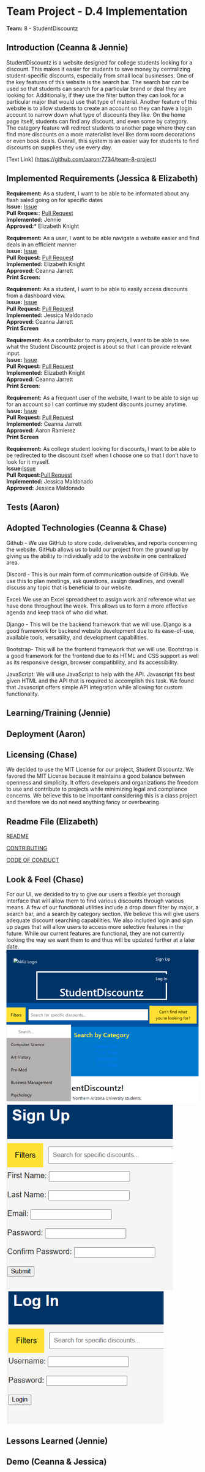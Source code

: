 # Team Project - D.4 Implementation

**Team:** 8 - StudentDiscountz

## Introduction (Ceanna & Jennie)

StudentDiscountz is a website designed for college students looking for a discount. This makes it easier for students to save money by centralizing student-specific discounts, especially from small local businesses. One of the key features of this website is the search bar. The search bar can be used so that students can search for a particular brand or deal they are looking for. Additionally, if they use the filter button they can look for a particular major that would use that type of material. Another feature of this website is to allow students to create an account so they can have a login account to narrow down what type of discounts they like. On the home page itself, students can find any discount, and even some by category. The category feature will redirect students to another page where they can find more discounts on a more materialist level like dorm room decorations or even book deals. Overall, this system is an easier way for students to find discounts on supplies they use every day.

 [Text Link] (https://github.com/aaronr7734/team-8-project)
## Implemented Requirements (Jessica & Elizabeth)

**Requirement:** As a student, I want to be able to be informated about any flash saled going on for specific dates\
**Issue:** [Issue](https://github.com/aaronr7734/team-8-project/issues/34)\
**Pull Reques:**: [Pull Request](https://github.com/aaronr7734/team-8-project/pull/65)\
**Implemented:** Jennie\
**Approved:*** Elizabeth Knight

**Requirement:** As a user, I want to be able navigate a website easier and find deals in an efficient manner\
**Issue:** [Issue](https://github.com/aaronr7734/team-8-project/issues/36)\
**Pull Request:** [Pull Request](https://github.com/aaronr7734/team-8-project/pull/48)\
**Implemented:** Elizabeth Knight\
**Approved:** Ceanna Jarrett\
**Print Screen:** 

**Requirement:** As a student, I want to be able to easily access discounts from a dashboard view.\
**Issue:** [Issue](https://github.com/aaronr7734/team-8-project/issues/33)\
**Pull Request:** [Pull Request](https://github.com/aaronr7734/team-8-project/pull/21)\
**Implemented:** Jessica Maldonado\
**Approved:** Ceanna Jarrett\
**Print Screen**

**Requirement:**  As a contributor to many projects, I want to be able to see what the Student Discountz project is about so that I can provide relevant input.\
**Issue:** [Issue](https://github.com/aaronr7734/team-8-project/issues/35)\
**Pull Request:** [Pull Request](https://github.com/aaronr7734/team-8-project/pull/52)\
**Implemented:** Elizabeth Knight\
**Approved:** Ceanna Jarrett\
**Print Screen**:

**Requirement:** As a frequent user of the website, I want to be able to sign up for an account so I can continue my student discounts journey anytime.\
**Issue:** [Issue](https://github.com/aaronr7734/team-8-project/issues/53)\
**Pull Request:** [Pull Request](https://github.com/aaronr7734/team-8-project/pull/57)\
**Implemented:** Ceanna Jarrett\
**Approved:** Aaron Ramierez\
**Print Screen**

**Requirement:** As college student looking for discounts, I want to be able to be redirected to the discount itself when I choose one so that I don’t have to look for it myself.\
**Issue:**[Issue](https://github.com/aaronr7734/team-8-project/issues/33)\
**Pull Request:**[Pull Request](https://github.com/aaronr7734/team-8-project/pull/21)\
**Implemented:** Jessica Maldonado\
**Approved:** Jessica Maldonado


## Tests (Aaron)


## Adopted Technologies (Ceanna & Chase)
Github - We use GitHub to store code, deliverables, and reports concerning the website. GitHub allows us to build our project from the ground up by giving us the ability to individually add to the website in one centralized area.

Discord - This is our main form of communication outside of GitHub. We use this to plan meetings, ask questions, assign deadlines, and overall discuss any topic that is beneficial to our website.

Excel: We use an Excel spreadsheet to assign work and reference what we have done throughout the week. This allows us to form a more effective agenda and keep track of who did what.

Django - This will be the backend framework that we will use. Django is a good framework for backend website development due to its ease-of-use, available tools, versatility, and development capabilities.

Bootstrap- This will be the frontend framework that we will use. Bootstrap is a good framework for the frontend due to its HTML and CSS support as well as its responsive design, browser compatibility, and its accessibility.

JavaScript: We will use JavaScript to help with the API. Javascript fits best given HTML and the API that is required to accomplish this task. We found that Javascript offers simple API integration while allowing for custom functionality.




## Learning/Training (Jennie)


## Deployment (Aaron)


## Licensing (Chase)
We decided to use the MIT License for our project, Student Discountz. We favored the MIT License because it maintains a good balance between openness and simplicity. It offers developers and organizations the freedom to use and contribute to projects while minimizing legal and compliance concerns. We believe this to be important considering this is a class project and therefore we do not need anything fancy or overbearing.

## Readme File (Elizabeth)

[README](https://github.com/aaronr7734/team-8-project/blob/main/README.md)

[CONTRIBUTING](https://github.com/aaronr7734/team-8-project/blob/main/CONTRIBUTING.md)

[CODE OF CONDUCT](https://github.com/aaronr7734/team-8-project/blob/main/CODE_OF_CONDUCT.md)

## Look & Feel (Chase)
For our UI, we decided to try to give our users a flexible yet thorough interface that will allow them to find various discounts through various means. A few of our functional utilities include a drop down filter by major, a search bar, and a search by category section. We believe this will give users adequate discount searching capabilities. We also included login and sign up pages that will allow users to access more selective features in the future. While our current features are functional, they are not currently looking the way we want them to and thus will be updated further at a later date.
![Homepage UI](./assets/deliverable-03/HomepageUI.png)
![Sign up UI](./assets/deliverable-03/SignupUI.png)
![Login UI](./assets/deliverable-03/LoginUI.png)


## Lessons Learned (Jennie)


## Demo (Ceanna & Jessica)
